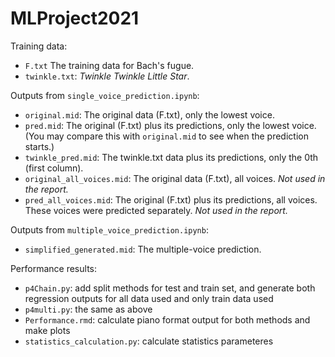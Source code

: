 # MLProject2021

Training data: 

- `F.txt` The training data for Bach's fugue.
- `twinkle.txt`: *Twinkle Twinkle Little Star*.

Outputs from `single_voice_prediction.ipynb`:

- `original.mid`: The original data (F.txt), only the lowest voice.
- `pred.mid`: The original (F.txt) plus its predictions, only the lowest voice. (You may compare this with `original.mid` to see when the prediction starts.)
- `twinkle_pred.mid`: The twinkle.txt data plus its predictions, only the 0th (first column).
- `original_all_voices.mid`: The original data (F.txt), all voices. *Not used in the report.*
- `pred_all_voices.mid`: The original (F.txt) plus its predictions, all voices. These voices were predicted separately. *Not used in the report.*

Outputs from `multiple_voice_prediction.ipynb`:

- `simplified_generated.mid`: The multiple-voice prediction.

Performance results:
- `p4Chain.py`: add split methods for test and train set, and generate both regression outputs for all data used and only train data used
- `p4multi.py`: the same as above
- `Performance.rmd`: calculate piano format output for both methods and make plots
- `statistics_calculation.py`: calculate statistics parameteres
